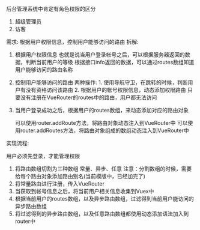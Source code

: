 后台管理系统中肯定有角色权限的区分

1. 超级管理员
2. 访客

需求: 根据用户权限信息，控制用户能够访问的路由
拆解:

1. 根据用户权限信息
           也就是说当用户登录帐号之后，可以根据服务器返回的数据，判断当前用户的等级
           根据接口info返回的数据，可以通过routes数组知道用户能够访问的路由名称

2. 控制用户能够访问的路由
       两种操作:
           1. 使用导航守卫，在跳转的时候，判断用户有没有资格访问该路由
                   2. 根据用户的帐号权限信息，动态添加权限路由
               只要没有注册在VueRouter的routes中的路由，用户都无法访问

3. 当用户登录成功之后，根据用户的routes数组，来动态添加对应的路由对象

   可以使用router.addRoute方法，将路由对象动态注入到VueRouter中
   可以使用router.addRoutes方法，将路由对象组成的数组动态注入到VueRouter中



实现流程: 

用户必须先登录，才能管理权限

1. 将路由数组切割为三种数组
           常量、异步、任意
           注意：分割数组的时候，需要给每个路由对象添加路由别名(当前模版中，已经加完了)
2. 将常量路由进行注册，传入VueRouter
3. 当获取到帐号信息之后，将当前用户相关信息收集到Vuex中
4. 根据当前用户的routes数组，以及异步路由数组，过滤得到当前用户能访问的异步路由数组
5. 将过滤得到的异步路由数组，以及任意路由数组都使用动态添加语法加入到router中

